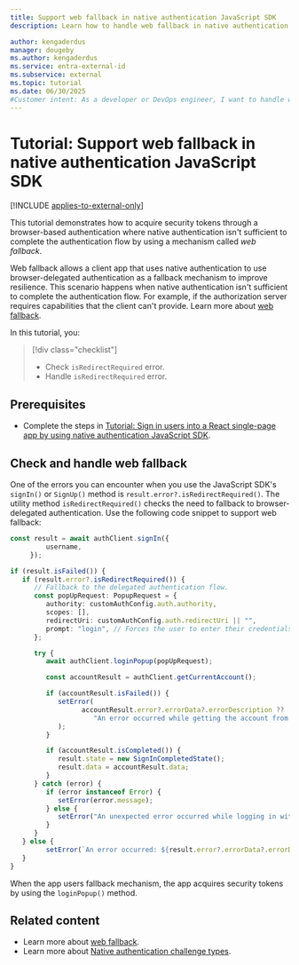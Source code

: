 ```yaml
---
title: Support web fallback in native authentication JavaScript SDK
description: Learn how to handle web fallback in native authentication JavaScript SDK

author: kengaderdus
manager: dougeby
ms.author: kengaderdus
ms.service: entra-external-id
ms.subservice: external
ms.topic: tutorial
ms.date: 06/30/2025
#Customer intent: As a developer or DevOps engineer, I want to handle web fallback in a React or Angular SPA that uses native authentication JavaScript SDK so that the client app continues to work by using browser-based authentication if native authentication fails.
---
```


# Tutorial: Support web fallback in native authentication JavaScript SDK

[!INCLUDE [applies-to-external-only](../external-id/includes/applies-to-external-only.md)]

This tutorial demonstrates how to acquire security tokens through a browser-based authentication where native authentication isn't sufficient to complete the authentication flow by using a mechanism called *web fallback*.

Web fallback allows a client app that uses native authentication to use browser-delegated authentication as a fallback mechanism to improve resilience. This scenario happens when native authentication isn't sufficient to complete the authentication flow. For example, if the authorization server requires capabilities that the client can't provide. Learn more about [web fallback](concept-native-authentication-web-fallback.md).

In this tutorial, you:

>[!div class="checklist"]
>
> - Check `isRedirectRequired` error.
> - Handle `isRedirectRequired` error.


## Prerequisites

- Complete the steps in [Tutorial: Sign in users into a React single-page app by using native authentication JavaScript SDK](tutorial-native-authentication-single-page-app-react-sdk-sign-in.md).

## Check and handle web fallback

One of the errors you can encounter when you use the JavaScript SDK's `signIn()` or `SignUp()` method is `result.error?.isRedirectRequired()`. The utility method `isRedirectRequired()` checks the need to fallback to browser-delegated authentication. Use the following code snippet to support web fallback:


   ```typescript
   const result = await authClient.signIn({
            username,
        });

   if (result.isFailed()) {
      if (result.error?.isRedirectRequired()) {
         // Fallback to the delegated authentication flow.
         const popUpRequest: PopupRequest = {
            authority: customAuthConfig.auth.authority,
            scopes: [],
            redirectUri: customAuthConfig.auth.redirectUri || "",
            prompt: "login", // Forces the user to enter their credentials on that request, negating single-sign on.
         };

         try {
            await authClient.loginPopup(popUpRequest);

            const accountResult = authClient.getCurrentAccount();

            if (accountResult.isFailed()) {
               setError(
                     accountResult.error?.errorData?.errorDescription ??
                        "An error occurred while getting the account from cache"
               );
            }

            if (accountResult.isCompleted()) {
               result.state = new SignInCompletedState();
               result.data = accountResult.data;
            }
         } catch (error) {
            if (error instanceof Error) {
               setError(error.message);
            } else {
               setError("An unexpected error occurred while logging in with popup");
            }
         }
      } else {
            setError(`An error occurred: ${result.error?.errorData?.errorDescription}`);
      }
   }
   ```

When the app users fallback mechanism, the app acquires security tokens by using the `loginPopup()` method.


## Related content

- Learn more about [web fallback](concept-native-authentication-web-fallback.md).
- Learn more about [Native authentication challenge types](concept-native-authentication-challenge-types.md).